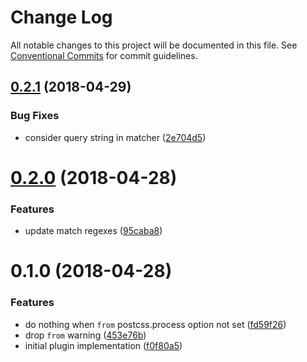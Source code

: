 # Change Log

All notable changes to this project will be documented in this file.
See [Conventional Commits](https://conventionalcommits.org) for commit guidelines.

<a name="0.2.1"></a>
## [0.2.1](https://github.com/kisenka/svg-mixer/packages/postcss-aspect-ratio-from-bg-image/compare/postcss-aspect-ratio-from-bg-image@0.2.0...postcss-aspect-ratio-from-bg-image@0.2.1) (2018-04-29)


### Bug Fixes

* consider query string in matcher ([2e704d5](https://github.com/kisenka/svg-mixer/packages/postcss-aspect-ratio-from-bg-image/commit/2e704d5))




<a name="0.2.0"></a>
# [0.2.0](https://github.com/kisenka/svg-mixer/packages/postcss-aspect-ratio-from-bg-image/compare/postcss-aspect-ratio-from-bg-image@0.1.0...postcss-aspect-ratio-from-bg-image@0.2.0) (2018-04-28)


### Features

* update match regexes ([95caba8](https://github.com/kisenka/svg-mixer/packages/postcss-aspect-ratio-from-bg-image/commit/95caba8))




<a name="0.1.0"></a>
# 0.1.0 (2018-04-28)


### Features

* do nothing when `from` postcss.process option not set ([fd59f26](https://github.com/kisenka/svg-mixer/packages/postcss-aspect-ratio-from-bg-image/commit/fd59f26))
* drop `from` warning ([453e76b](https://github.com/kisenka/svg-mixer/packages/postcss-aspect-ratio-from-bg-image/commit/453e76b))
* initial plugin implementation ([f0f80a5](https://github.com/kisenka/svg-mixer/packages/postcss-aspect-ratio-from-bg-image/commit/f0f80a5))
